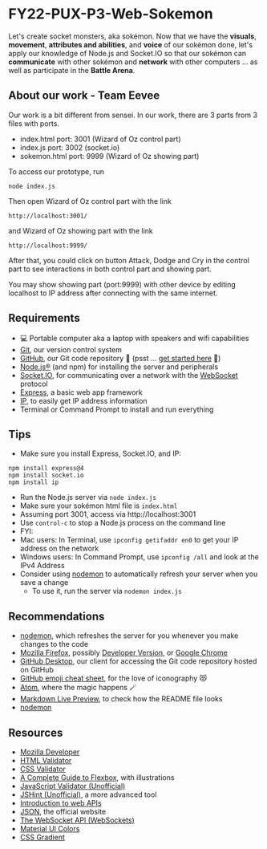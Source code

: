 # FY22-PUX-P3-Web-Sokemon

Let's create socket monsters, aka sokémon. Now that we have the **visuals**, **movement**, **attributes and abilities**, and **voice** of our sokémon done, let's apply our knowledge of Node.js and Socket.IO so that our sokémon can **communicate** with other sokémon and **network** with other computers ... as well as participate in the **Battle Arena**.

## About our work - Team Eevee

Our work is a bit different from sensei. In our work, there are 3 parts from 3 files with ports.
- index.html port: 3001 (Wizard of Oz control part)
- index.js port: 3002 (socket.io)
- sokemon.html port: 9999 (Wizard of Oz showing part)

To access our prototype, run

<code>node index.js</code>

Then open Wizard of Oz control part with the link

<code>http://localhost:3001/</code>

and Wizard of Oz showing part with the link

<code>http://localhost:9999/</code>

After that, you could click on button Attack, Dodge and Cry in the control part to see interactions in both control part and showing part.

You may show showing part (port:9999) with other device by editing localhost to IP address after connecting with the same internet.


## Requirements

- :computer: Portable computer aka a laptop with speakers and wifi capabilities
- [Git](https://git-scm.com), our version control system
- [GitHub](https://github.com), our Git code repository :black_heart: (psst ... [get started here](https://docs.github.com/en/get-started) :eyes:)
- [Node.js®](https://nodejs.org) (and npm) for installing the server and peripherals
- [Socket.IO](https://socket.io), for communicating over a network with the [WebSocket](https://en.wikipedia.org/wiki/WebSocket) protocol
- [Express](https://expressjs.com), a basic web app framework
- [IP](https://github.com/indutny/node-ip), to easily get IP address information
- Terminal or Command Prompt to install and run everything

## Tips

- Make sure you install Express, Socket.IO, and IP:

```
npm install express@4
npm install socket.io
npm install ip
```

- Run the Node.js server via ``node index.js``
- Make sure your sokémon html file is ``index.html``
- Assuming port 3001, access via http://localhost:3001
- Use ``control-c`` to stop a Node.js process on the command line
- FYI:
 - Mac users: In Terminal, use ``ipconfig getifaddr en0`` to get your IP address on the network
 - Windows users: In Command Prompt, use ``ipconfig /all`` and look at the IPv4 Address
 - Consider using [nodemon](https://www.npmjs.com/packageodemon) to automatically refresh your server when you save a change
   - To use it, run the server via ``nodemon index.js``

## Recommendations

- [nodemon](https://www.npmjs.com/package/nodemon), which refreshes the server for you whenever you make changes to the code
- [Mozilla Firefox](https://www.mozilla.org/firefox), possibly [Developer Version](https://www.mozilla.org/firefox/developer), or [Google Chrome](https://www.google.com/chrome)
- [GitHub Desktop](https://desktop.github.com), our client for accessing the Git code repository hosted on GitHub
- [GitHub emoji cheat sheet](https://github.com/ikatyang/emoji-cheat-sheet), for the love of iconography :heart_eyes_cat:
- [Atom](https://atom.io), where the magic happens :magic_wand:
- [Markdown Live Preview](https://markdownlivepreview.com), to check how the README file looks
- [nodemon](https://www.npmjs.com/package/nodemon)

## Resources

- [Mozilla Developer](https://developer.mozilla.org)
- [HTML Validator](https://validator.w3.org)
- [CSS Validator](https://jigsaw.w3.org/css-validator)
- [A Complete Guide to Flexbox](https://css-tricks.com/snippets/css/a-guide-to-flexbox), with illustrations
- [JavaScript Validator (Unofficial)](https://codebeautify.org/jsvalidate)
- [JSHint (Unofficial)](https://jshint.com), a more advanced tool
- [Introduction to web APIs](https://developer.mozilla.org/en-US/docs/Learn/JavaScript/Client-side_web_APIs/Introduction)
- [JSON](https://www.json.org), the official website
- [The WebSocket API (WebSockets)](https://developer.mozilla.org/en-US/docs/Web/API/WebSockets_API)
- [Material UI Colors](https://materialui.co/colors)
- [CSS Gradient](https://cssgradient.io)
